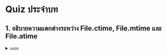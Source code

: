 # Quiz ประจำบท

## 1. อธิบายความแตกต่างระหว่าง File.ctime, File.mtime และ File.atime


<details>
<summary>เฉลย</summary>

Output:

ctime = เวลาที่ไฟล์ถูกสร้าง หรือ metadata มีการเปลี่ยน

mtime = เวลาที่ไฟล์ถูกแก้ไขล่าสุด (เนื้อหาเปลี่ยน)

atime = เวลาที่ไฟล์ถูกเปิดอ่านล่าสุด
</details>
